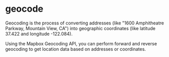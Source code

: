 # geocode

Geocoding is the process of converting addresses (like "1600 Amphitheatre Parkway, Mountain View, CA") into geographic coordinates (like latitude 37.422 and longitude -122.084).

Using the Mapbox Geocoding API, you can perform forward and reverse geocoding to get location data based on addresses or coordinates.

